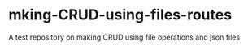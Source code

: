 # mking-CRUD-using-files-routes
A test repository on making CRUD using file operations and json files
